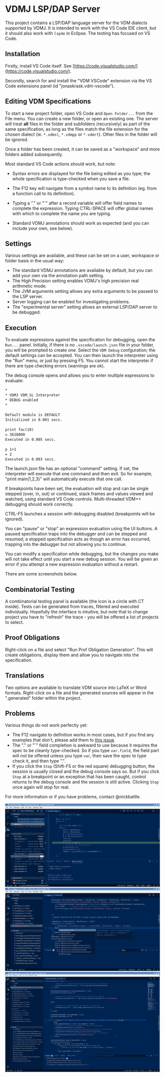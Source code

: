 # VDMJ LSP/DAP Server

This project contains a LSP/DAP language server for the VDM dialects supported by VDMJ.
It is intended to work with the VS Code IDE client, but it should also work with `lsp4e` in Eclipse.
The testing has focused on VS Code.

## Installation

Firstly, install VS Code itself. See [https://code.visualstudio.com/](https://code.visualstudio.com/). 

Secondly, search for and install the "VDM VSCode" extension via the VS Code extensions panel (id "jonaskrask.vdm-vscode").


## Editing VDM Specifications

To start a new project folder, open VS Code and `Open Folder...` from the File menu. You can create a new folder, or open an existing one. The server will treat **all** files in the folder and subfolders (recursively) as part of the same specification, as long as the files match the file extension for the chosen dialect (ie. `*.vdmsl`, `*.vdmpp` or `*.vdmrt`). Other files in the folder will be ignored.

Once a folder has been created, it can be saved as a "workspace" and more folders added subsequently.

Most standard VS Code actions should work, but note:

- Syntax errors are displayed for the file being edited as you type; the whole specification is type-checked when you save a file.

- The F12 key will navigate from a symbol name to its definition (eg. from a function call to its definition).

- Typing a "." or "\`" after a record variable will offer field names to complete the expression. Typing CTRL-SPACE will offer global names with which to complete the name you are typing.

- Standard VDMJ annotations should work as expected (and you can include your own, see below).

## Settings

Various settings are available, and these can be set on a user, workspace or folder basis in the usual way:

- The standard VDMJ annotations are available by default, but you can add your own via the annotation path setting.
- The High Precision setting enables VDMJ's high precision real arithmetic mode.
- The JVM arguments setting allows any extra arguments to be passed to the LSP server.
- Server logging can be enabled for investigating problems.
- The "experimental server" setting allows an external LSP/DAP server to be debugged.

## Execution

To evaluate expressions against the specification for debugging, open the `Run...` panel. Initially, if there is
no `.vscode/launch.json` file in your folder, you will be prompted to create one. Select the `VDM Debug`
confguration; the default settings can be accepted. You can then launch the interpreter using the "Run" menu,
or just by pressing F5. You cannot start the interpreter if there are type checking errors (warnings are ok).

The debug console opens and allows you to enter multiple expressions to evaluate:

```
*
* VDMJ VDM_SL Interpreter
* DEBUG enabled
*

Default module is DEFAULT
Initialized in 0.001 secs.

print fac(10)
= 3628800
Executed in 0.005 secs.

p 1+1
= 2
Executed in 0.003 secs.

```

The launch.json file has an optional "command" setting. If set, the interpreter will execute that one command and then exit. So for example, "print main(1,2,3)" will automatically execute that one call.

If breakpoints have been set, the evaluation will stop and can be single stepped (over, in, out) or continued,
stack frames and values viewed and watched, using standard VS Code controls. Multi-threaded VDM++ debugging should
work correctly.

CTRL-F5 launches a session with debugging disabled (breakpoints will be ignored).

You can "pause" or "stop" an expression evaluation using the UI buttons. A paused specification traps into the debugger and can be stepped and resumed; a stopped specification acts as though an error has occurred, trapping into the debugger but not allowing you to continue.

You can modify a specification while debugging, but the changes you make will not take effect until you start a
new debug session. You will be given an error if you attempt a new expression evaluation without a restart.

There are some screenshots below.

## Combinatorial Testing

A combinatorial testing panel is available (the icon is a circle with CT inside). Tests can be generated from traces, filtered and executed individually. Hopefully the interface is intuitive, but note that to change project you have to "refresh" the trace - you will be offered a list of projects to select.

## Proof Obligations

Right-click on a file and select "Run Prof Obligation Generation". This will create obligations, display them and allow you to navigate into the specification.

## Translations

Two options are available to translate VDM source into LaTeX or Word formats. Right-click on a file and the generated sources will appear in the ".generated" folder within the project.

## Problems

Various things do not work perfectly yet:

- The F12 navigate to definition works in most cases, but if you find any examples that don't, please add them to [this issue](https://github.com/jonaskrask/vdm-vscode/issues/6).
- The "." or "\`" field completion is awkward to use because it requires the spec to be cleanly type-checked. So if you type `var.field`, the field part will not be offered unless you type `var`, then save the spec to type check it, and then type ".".
- If you click the `Stop` (Shift-F5 or the red square) debugging button, the session is usually closed and the debug console says so. But if you click `Stop` at a breakpoint or an exception that has been caught, control returns to the debug console and the session is still active. Clicking `Stop` once again will stop for real.


For more information or if you have problems, contact @nickbattle.

![vscode session 1](images/vscode_screen.png)
![vscode session 2](images/completion_definitions.png)
![vscode session 3](images/annotation_example.png)
